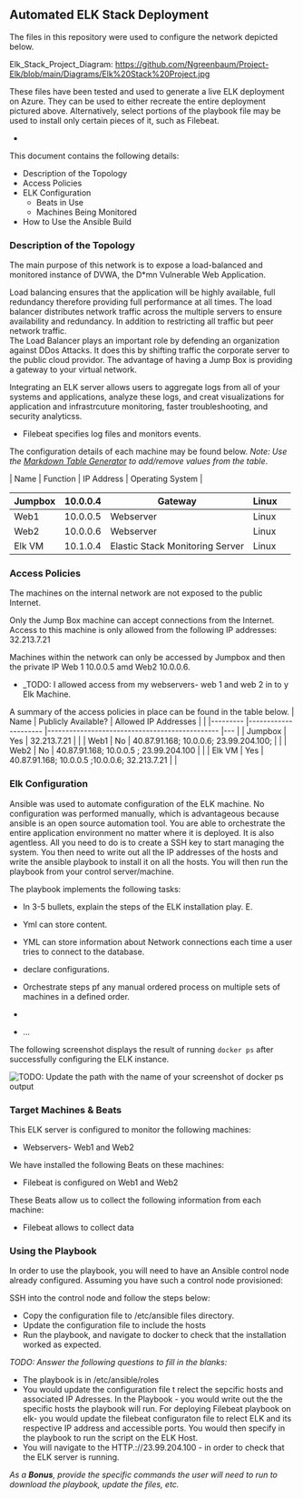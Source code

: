 ## Automated ELK Stack Deployment

The files in this repository were used to configure the network depicted below.

Elk_Stack_Project_Diagram: https://github.com/Ngreenbaum/Project-Elk/blob/main/Diagrams/Elk%20Stack%20Project.jpg

These files have been tested and used to generate a live ELK deployment on Azure. They can be used to either recreate the entire deployment pictured above. Alternatively, select portions of the playbook file may be used to install only certain pieces of it, such as Filebeat.

  - 

This document contains the following details:
- Description of the Topology
- Access Policies
- ELK Configuration
  - Beats in Use
  - Machines Being Monitored
- How to Use the Ansible Build


### Description of the Topology

The main purpose of this network is to expose a load-balanced and monitored instance of DVWA, the D*mn Vulnerable Web Application.

Load balancing ensures that the application will be highly available, full redundancy therefore providing full performance at all times. The load balancer distributes network traffic across the multiple servers to ensure availability and redundancy. In addition to restricting all traffic but peer network traffic.  
The Load Balancer plays an important role by defending an organization against DDos Attacks. It does this by shifting traffic the corporate server to the public cloud providor. The advantage of having a Jump Box is providing a gateway to your virtual network.

Integrating an ELK server allows users to aggregate logs from all of your systems and applications, analyze these logs, and creat visualizations for application and infrastrcuture monitoring, faster troubleshooting, and security analyticss.
- Filebeat specifies log files and monitors events.


The configuration details of each machine may be found below.
_Note: Use the [Markdown Table Generator](http://www.tablesgenerator.com/markdown_tables) to add/remove values from the table_.

| Name     | Function | IP Address | Operating System |

| Jumpbox 	| 10.0.0.4 	| Gateway                         	| Linux 	|   	|
|---------	|----------	|---------------------------------	|-------	|---	|
| Web1    	| 10.0.0.5 	| Webserver                       	| Linux 	|   	|
| Web2    	| 10.0.0.6 	| Webserver                       	| Linux 	|   	|
| Elk VM  	| 10.1.0.4 	| Elastic Stack Monitoring Server 	| Linux 	|   	|


### Access Policies

The machines on the internal network are not exposed to the public Internet. 

Only the Jump Box machine can accept connections from the Internet. Access to this machine is only allowed from the following IP addresses: 32.213.7.21

Machines within the network can only be accessed by Jumpbox and then the private IP  Web 1 10.0.0.5 amd Web2 10.0.0.6.
- _TODO: I allowed access from my webservers- web 1 and web 2 in to y Elk Machine. 

A summary of the access policies in place can be found in the table below.
| Name    	| Publicly Available? 	| Allowed IP Addresses                          	|   	|
|---------	|---------------------	|-----------------------------------------------	|---	|
| Jumpbox 	| Yes                 	| 32.213.7.21                                   	|   	|
| Web1    	| No                  	| 40.87.91.168; 10.0.0.6; 23.99.204.100;        	|   	|
| Web2    	| No                  	| 40.87.91.168; 10.0.0.5 ; 23.99.204.100        	|   	|
| Elk VM  	| Yes                 	| 40.87.91.168; 10.0.0.5 ;10.0.0.6; 32.213.7.21 	|   	|

### Elk Configuration

Ansible was used to automate configuration of the ELK machine. No configuration was performed manually, which is advantageous because ansible is an open source automation tool. You are able to orchestrate the entire application environment no matter where it is deployed. It is also agentless. All you need to do is to create a SSH key to start managing the system. You then need to write out all the IP addresses of the hosts and write the ansible playbook to install it on all the hosts. You will then run the playbook from your control server/machine. 

The playbook implements the following tasks:
-  In 3-5 bullets, explain the steps of the ELK installation play. E.
- Yml can store content.
- YML can store information about Network connections each time a user tries to connect to the database.
- declare configurations.
- Orchestrate steps pf any manual ordered process on multiple sets of machines in a defined order.
- 

- ...

The following screenshot displays the result of running `docker ps` after successfully configuring the ELK instance.

![TODO: Update the path with the name of your screenshot of docker ps output](Images/docker_ps_output.png)

### Target Machines & Beats
This ELK server is configured to monitor the following machines:
- Webservers- Web1 and Web2

We have installed the following Beats on these machines:
- Filebeat is configured on Web1 and Web2

These Beats allow us to collect the following information from each machine:
- Filebeat allows to collect data

### Using the Playbook
In order to use the playbook, you will need to have an Ansible control node already configured. Assuming you have such a control node provisioned: 

SSH into the control node and follow the steps below:
- Copy the configuration file to /etc/ansible files directory.
- Update the configuration file to include the hosts 
- Run the playbook, and navigate to docker to check that the installation worked as expected.

_TODO: Answer the following questions to fill in the blanks:_
- The playbook is in /etc/ansible/roles
- You would update the configuration file t relect the sepcific hosts and associated IP Adresses. In the Playbook - you would write out the the specific hosts the playbook will run. For deploying Filebeat playbook on elk- you would update the filebeat configuraton file to relect ELK and its respective IP address and accessible ports. You would then specify in the playbook to run the script on the ELK Host.  
- You will navigate to the HTTP.://23.99.204.100 - in order to check that the ELK server is running.

_As a **Bonus**, provide the specific commands the user will need to run to download the playbook, update the files, etc._
